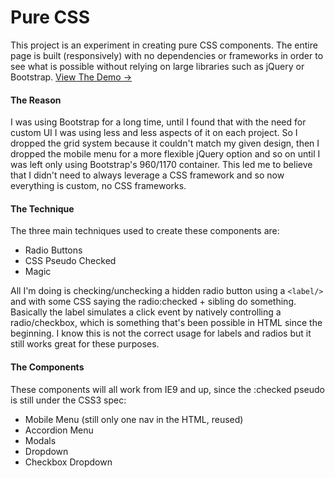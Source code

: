 # Pure CSS

This project is an experiment in creating pure CSS components. The entire page is built (responsively) with no dependencies or frameworks in order to see what is possible without relying on large libraries such as jQuery or Bootstrap. [View The Demo →](http://jonbest.ca/pe/)

#### The Reason
I was using Bootstrap for a long time, until I found that with the need for custom UI I was using less and less aspects of it on each project. So I dropped the grid system because it couldn't match my given design, then I dropped the mobile menu for a more flexible jQuery option and so on until I was left only using Bootstrap's 960/1170 container. This led me to believe that I didn't need to always leverage a CSS framework and so now everything is custom, no CSS frameworks.

#### The Technique

The three main techniques used to create these components are:

- Radio Buttons
- CSS Pseudo Checked
- Magic

All I'm doing is checking/unchecking a hidden radio button using a ```<label/>``` and with some CSS saying the radio:checked + sibling do something. Basically the label simulates a click event by natively controlling a radio/checkbox, which is something that's been possible in HTML since the beginning. I know this is not the correct usage for labels and radios but it still works great for these purposes.

#### The Components

These components will all work from IE9 and up, since the :checked pseudo is still under the CSS3 spec:

- Mobile Menu (still only one nav in the HTML, reused)
- Accordion Menu
- Modals
- Dropdown
- Checkbox Dropdown